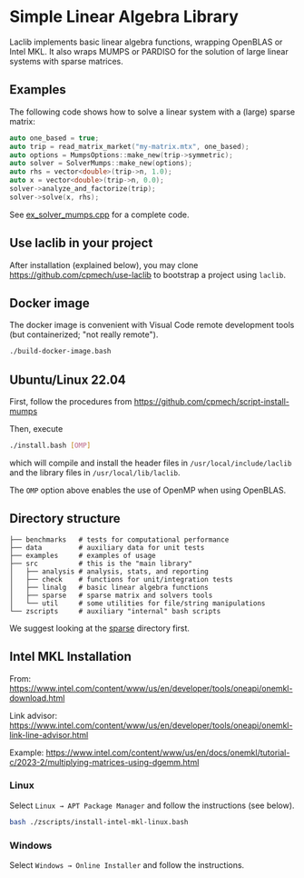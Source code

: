 # Simple Linear Algebra Library

Laclib implements basic linear algebra functions, wrapping OpenBLAS or Intel MKL. It also wraps MUMPS or PARDISO for the solution of large linear systems with sparse matrices.

## Examples

The following code shows how to solve a linear system with a (large) sparse matrix:

```c++
auto one_based = true;
auto trip = read_matrix_market("my-matrix.mtx", one_based);
auto options = MumpsOptions::make_new(trip->symmetric);
auto solver = SolverMumps::make_new(options);
auto rhs = vector<double>(trip->n, 1.0);
auto x = vector<double>(trip->n, 0.0);
solver->analyze_and_factorize(trip);
solver->solve(x, rhs);
```

See [ex_solver_mumps.cpp](https://github.com/cpmech/laclib/blob/main/examples/ex_solver_mumps.cpp) for a complete code.

## Use laclib in your project

After installation (explained below), you may clone https://github.com/cpmech/use-laclib to bootstrap a project using `laclib`.

## Docker image

The docker image is convenient with Visual Code remote development tools (but containerized; "not really remote").

```bash
./build-docker-image.bash
```

## Ubuntu/Linux 22.04

First, follow the procedures from https://github.com/cpmech/script-install-mumps

Then, execute

```bash
./install.bash [OMP]
```

which will compile and install the header files in `/usr/local/include/laclib` and the library files in `/usr/local/lib/laclib`.

The `OMP` option above enables the use of OpenMP when using OpenBLAS.

## Directory structure

```
├── benchmarks   # tests for computational performance
├── data         # auxiliary data for unit tests
├── examples     # examples of usage
├── src          # this is the "main library"
│   ├── analysis # analysis, stats, and reporting
│   ├── check    # functions for unit/integration tests
│   ├── linalg   # basic linear algebra functions
│   ├── sparse   # sparse matrix and solvers tools
│   └── util     # some utilities for file/string manipulations
└── zscripts     # auxiliary "internal" bash scripts
```

We suggest looking at the [sparse](https://github.com/cpmech/laclib/tree/main/src/sparse) directory first.

## Intel MKL Installation

From: https://www.intel.com/content/www/us/en/developer/tools/oneapi/onemkl-download.html

Link advisor: https://www.intel.com/content/www/us/en/developer/tools/oneapi/onemkl-link-line-advisor.html

Example: https://www.intel.com/content/www/us/en/docs/onemkl/tutorial-c/2023-2/multiplying-matrices-using-dgemm.html

### Linux

Select `Linux → APT Package Manager` and follow the instructions (see below).

```bash
bash ./zscripts/install-intel-mkl-linux.bash
```

### Windows

Select `Windows → Online Installer` and follow the instructions.
